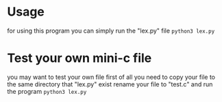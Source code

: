 # Usage
for using this program you can simply run the "lex.py" file
`python3 lex.py`

# Test your own mini-c file
you may want to test your own file 
first of all you need to copy your file to the same directory that "lex.py" exist
rename your file to "test.c"
and run the program `python3 lex.py`
